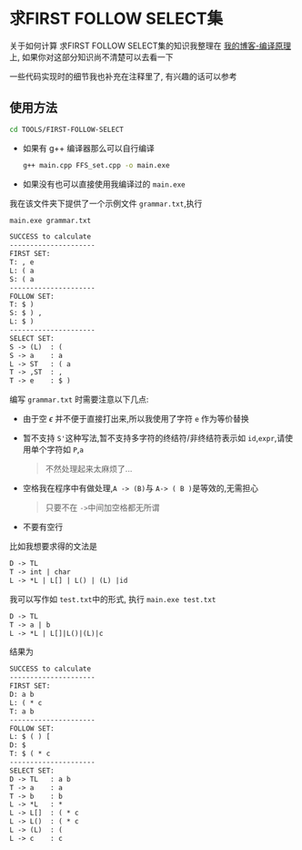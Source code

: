 # 求FIRST FOLLOW SELECT集

关于如何计算 求FIRST FOLLOW SELECT集的知识我整理在 [我的博客-编译原理](https://luzhixing12345.github.io/tags/%E7%BC%96%E8%AF%91%E5%8E%9F%E7%90%86/)上, 如果你对这部分知识尚不清楚可以去看一下

一些代码实现时的细节我也补充在注释里了, 有兴趣的话可以参考

## 使用方法

```bash
cd TOOLS/FIRST-FOLLOW-SELECT
```

- 如果有 g++ 编译器那么可以自行编译

  ```bash
  g++ main.cpp FFS_set.cpp -o main.exe
  ```

- 如果没有也可以直接使用我编译过的 `main.exe`

我在该文件夹下提供了一个示例文件 `grammar.txt`,执行

```bash
main.exe grammar.txt
```

```txt
SUCCESS to calculate
---------------------
FIRST SET:
T: , e
L: ( a
S: ( a
---------------------
FOLLOW SET:
T: $ )
S: $ ) ,
L: $ )
---------------------
SELECT SET:
S -> (L)  : (
S -> a    : a
L -> ST   : ( a
T -> ,ST  : ,
T -> e    : $ )
```

编写 `grammar.txt` 时需要注意以下几点:

- 由于空 $\epsilon$ 并不便于直接打出来,所以我使用了字符 `e` 作为等价替换

- 暂不支持 `S'`这种写法,暂不支持多字符的终结符/非终结符表示如 `id`,`expr`,请使用单个字符如 `P`,`a`

  > 不然处理起来太麻烦了...
  
- 空格我在程序中有做处理,`A -> (B)`与 `A-> ( B )`是等效的,无需担心

  > 只要不在 `->`中间加空格都无所谓

- 不要有空行

比如我想要求得的文法是

```txt
D -> TL
T -> int | char
L -> *L | L[] | L() | (L) |id
```

我可以写作如 `test.txt`中的形式, 执行 `main.exe test.txt`

```txt
D -> TL
T -> a | b
L -> *L | L[]|L()|(L)|c
```

结果为

```txt
SUCCESS to calculate
---------------------
FIRST SET:
D: a b
L: ( * c
T: a b
---------------------
FOLLOW SET:
L: $ ( ) [
D: $
T: $ ( * c
---------------------
SELECT SET:
D -> TL   : a b
T -> a    : a
T -> b    : b
L -> *L   : *
L -> L[]  : ( * c
L -> L()  : ( * c
L -> (L)  : (
L -> c    : c
```
